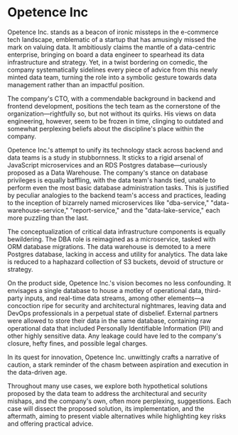 # Opetence Inc

Opetence Inc. stands as a beacon of ironic missteps in the e-commerce tech landscape, emblematic of a startup that has amusingly missed the mark on valuing data. It ambitiously claims the mantle of a data-centric enterprise, bringing on board a data engineer to spearhead its data infrastructure and strategy. Yet, in a twist bordering on comedic, the company systematically sidelines every piece of advice from this newly minted data team, turning the role into a symbolic gesture towards data management rather than an impactful position.

The company's CTO, with a commendable background in backend and frontend development, positions the tech team as the cornerstone of the organization—rightfully so, but not without its quirks. His views on data engineering, however, seem to be frozen in time, clinging to outdated and somewhat perplexing beliefs about the discipline's place within the company.

Opetence Inc.'s attempt to unify its technology stack across backend and data teams is a study in stubbornness.
It sticks to a rigid arsenal of JavaScript microservices and an RDS Postgres database—curiously proposed as a Data Warehouse. The company's stance on database privileges is equally baffling, with the data team's hands tied, unable to perform even the most basic database administration tasks. This is justified by peculiar analogies to the backend team's access and practices, leading to the inception of bizarrely named microservices like "dba-service," "data-warehouse-service," "report-service," and the "data-lake-service," each more puzzling than the last.

The conceptualization of critical data infrastructure components is equally bewildering. The DBA role is reimagined as a microservice, tasked with ORM database migrations. The data warehouse is demoted to a mere Postgres database, lacking in access and utility for analytics. The data lake is reduced to a haphazard collection of S3 buckets, devoid of structure or strategy.

On the product side, Opetence Inc.'s vision becomes no less confounding. It envisages a single database to house a motley of operational data, third-party inputs, and real-time data streams, among other elements—a concoction ripe for security and architectural nightmares, leaving data and DevOps professionals in a perpetual state of disbelief. External partners were allowed to store their data in the same database, containing raw operational data that included Personally Identifiable Information (PII) and other highly sensitive data. Any leakage could have led to the company's closure, hefty fines, and possible legal charges.

In its quest for innovation, Opetence Inc. unwittingly crafts a narrative of caution, a stark reminder of the chasm between aspiration and execution in the data-driven age.

Throughout many use cases, we explore both hypothetical solutions proposed by the data team to address the architectural and security mishaps, and the company's own, often more perplexing, suggestions. Each case will dissect the proposed solution, its implementation, and the aftermath, aiming to present viable alternatives while highlighting key risks and offering practical advice.
